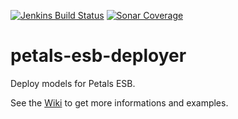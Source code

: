 [![Jenkins Build Status](https://img.shields.io/jenkins/build?jobUrl=https%3A%2F%2Fjenkins-petals.linagora.com%2Fjob%2FPetals%2520ESB%2520Deployer%2F)](https://jenkins-petals.linagora.com/job/Petals%20ESB%20Deployer/)
[![Sonar Coverage](https://img.shields.io/sonar/coverage/org.ow2.petals:petals-esb-deployer?server=https%3A%2F%2Fsonar-petals.linagora.com&sonarVersion=8.0)](https://sonar-petals.linagora.com/dashboard?id=org.ow2.petals%3Apetals-esb-deployer)

# petals-esb-deployer

Deploy models for Petals ESB.

See the [Wiki](https://doc.petalslink.com/display/petalscomponents/Petals+ESB+Deployer+1.0.0) to get more informations and examples.
